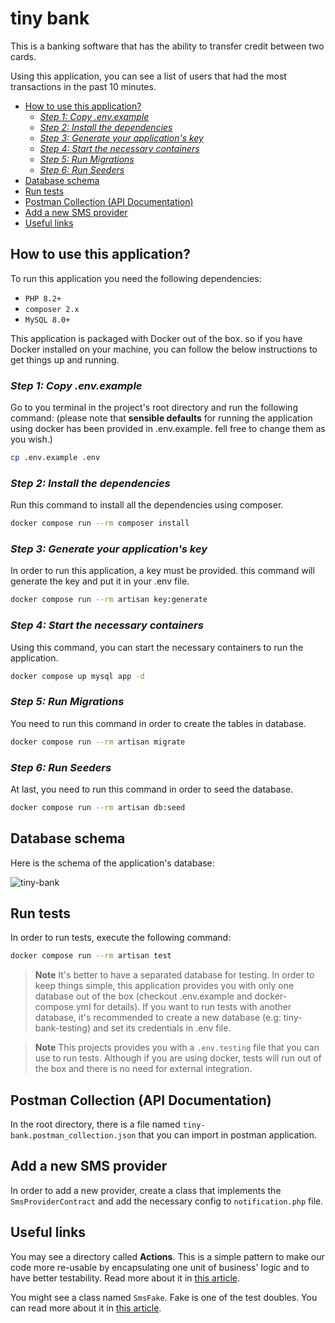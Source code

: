 # tiny bank
This is a banking software that has the ability to transfer credit between two cards.

Using this application, you can see a list of users that had the most transactions in the past 10 minutes.

<!-- TOC -->
* [How to use this application?](#how-to-use-this-application)
  * [*Step 1: Copy .env.example*](#step-1-copy-envexample)
  * [*Step 2: Install the dependencies*](#step-2-install-the-dependencies)
  * [*Step 3: Generate your application's key*](#step-3-generate-your-applications-key)
  * [*Step 4: Start the necessary containers*](#step-4-start-the-necessary-containers)
  * [*Step 5: Run Migrations*](#step-5-run-migrations)
  * [*Step 6: Run Seeders*](#step-6-run-seeders)
* [Database schema](#database-schema)
* [Run tests](#run-tests)
* [Postman Collection (API Documentation)](#postman-collection--api-documentation-)
* [Add a new SMS provider](#add-a-new-sms-provider)
* [Useful links](#useful-links)
<!-- TOC -->

## How to use this application?
To run this application you need the following dependencies:

- `PHP 8.2+`
- `composer 2.x`
- `MySQL 8.0+`

This application is packaged with Docker out of the box. so if you have Docker installed on your machine, you can follow the below instructions to get things up and running.
### *Step 1: Copy .env.example*

Go to you terminal in the project's root directory and run the following command: (please note that **sensible defaults** for running the application using docker has been provided in .env.example. fell free to change them as you wish.)

``` bash
cp .env.example .env
```

### *Step 2: Install the dependencies*

Run this command to install all the dependencies using composer.

``` bash
docker compose run --rm composer install
```

### *Step 3: Generate your application's key*

In order to run this application, a key must be provided. this command will generate the key and put it in your .env file.

``` bash
docker compose run --rm artisan key:generate
```

### *Step 4: Start the necessary containers*

Using this command, you can start the necessary containers to run the application.

``` bash
docker compose up mysql app -d
```

### *Step 5: Run Migrations*

You need to run this command in order to create the tables in database.

``` bash
docker compose run --rm artisan migrate
```

### *Step 6: Run Seeders*

At last, you need to run this command in order to seed the database.

``` bash
docker compose run --rm artisan db:seed
```

## Database schema
Here is the schema of the application's database:

![tiny-bank](https://github.com/alirzaj/tiny-bank/assets/56073296/70d63bfe-c853-4ef2-8ee0-5dc17ee1cb1e)

## Run tests

In order to run tests, execute the following command:

``` bash
docker compose run --rm artisan test
```

> **Note**
> It's better to have a separated database for testing.
> In order to keep things simple, this application provides you with only one database out of the box (checkout .env.example and docker-compose.yml for details).
> If you want to run tests with another database, it's recommended to create a new database (e.g: tiny-bank-testing) and set its credentials in .env file.

> **Note**
> This projects provides you with a `.env.testing` file that you can use to run tests.
> Although if you are using docker, tests will run out of the box and there is no need for external integration.
## Postman Collection (API Documentation)

In the root directory, there is a file named `tiny-bank.postman_collection.json` that you can import in postman application.

## Add a new SMS provider

In order to add a new provider, create a class that implements the `SmsProviderContract` 
and add the necessary config to `notification.php` file.

## Useful links

You may see a directory called **Actions**. This is a simple pattern to make our code more re-usable by encapsulating one unit of business' logic and to have better testability. Read more about it in [this article](https://freek.dev/1371-refactoring-to-actions).

You might see a class named `SmsFake`. Fake is one of the test doubles. You can read more about it in [this article](https://freek.dev/1171-the-five-types-of-test-doubles-how-to-create-them-in-phpunit).
